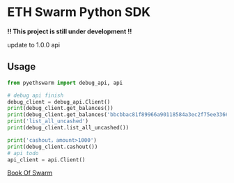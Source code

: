 # ETH Swarm Python SDK

**!! This project is still under development !!**

update to 1.0.0 api

## Usage

```python
from pyethswarm import debug_api, api

# debug api finish
debug_client = debug_api.Client()
print(debug_client.get_balances())
print(debug_client.get_balances('bbcbbac81f89966a90118584a3ec2f75ee33661f02cf1fa6c3e277767be20c5a'))
print('list_all_uncashed')
print(debug_client.list_all_uncashed())

print('cashout，amount>1000')
print(debug_client.cashout())
# api todo
api_client = api.Client()
```

[Book Of Swarm](https://gateway.ethswarm.org/bzz/latest.bookofswarm.eth/)